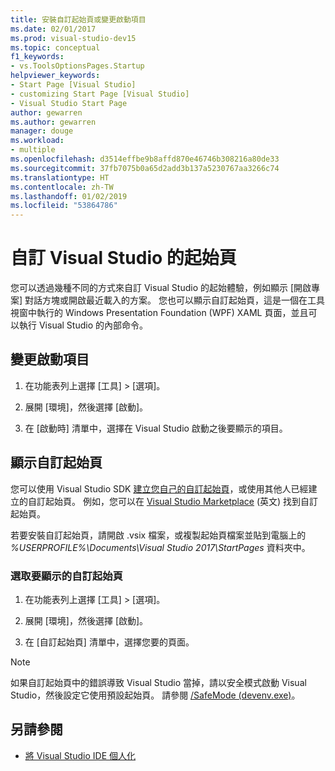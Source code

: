 ```yaml
---
title: 安裝自訂起始頁或變更啟動項目
ms.date: 02/01/2017
ms.prod: visual-studio-dev15
ms.topic: conceptual
f1_keywords:
- vs.ToolsOptionsPages.Startup
helpviewer_keywords:
- Start Page [Visual Studio]
- customizing Start Page [Visual Studio]
- Visual Studio Start Page
author: gewarren
ms.author: gewarren
manager: douge
ms.workload:
- multiple
ms.openlocfilehash: d3514effbe9b8affd870e46746b308216a80de33
ms.sourcegitcommit: 37fb7075b0a65d2add3b137a5230767aa3266c74
ms.translationtype: HT
ms.contentlocale: zh-TW
ms.lasthandoff: 01/02/2019
ms.locfileid: "53864786"
---
```

# <a name="customize-the-start-page-for-visual-studio"></a>自訂 Visual Studio 的起始頁

您可以透過幾種不同的方式來自訂 Visual Studio 的起始體驗，例如顯示 [開啟專案] 對話方塊或開啟最近載入的方案。 您也可以顯示自訂起始頁，這是一個在工具視窗中執行的 Windows Presentation Foundation (WPF) XAML 頁面，並且可以執行 Visual Studio 的內部命令。

## <a name="to-change-the-startup-item"></a>變更啟動項目

1. 在功能表列上選擇 [工具] > [選項]。

1. 展開 [環境]，然後選擇 [啟動]。

1. 在 [啟動時] 清單中，選擇在 Visual Studio 啟動之後要顯示的項目。

## <a name="to-show-a-custom-start-page"></a>顯示自訂起始頁

您可以使用 Visual Studio SDK [建立您自己的自訂起始頁](../extensibility/creating-a-custom-start-page.md)，或使用其他人已經建立的自訂起始頁。 例如，您可以在 [Visual Studio Marketplace](https://marketplace.visualstudio.com/search?target=VS&category=Tools&vsVersion=&subCategory=Start%20Pages&sortBy=Downloads) \(英文\) 找到自訂起始頁。

若要安裝自訂起始頁，請開啟 .vsix 檔案，或複製起始頁檔案並貼到電腦上的 *%USERPROFILE%\Documents\Visual Studio 2017\StartPages* 資料夾中。

### <a name="to-select-which-custom-start-page-to-display"></a>選取要顯示的自訂起始頁

1. 在功能表列上選擇 [工具] > [選項]。

1. 展開 [環境]，然後選擇 [啟動]。

1. 在 [自訂起始頁] 清單中，選擇您要的頁面。

> [!NOTE]
> 如果自訂起始頁中的錯誤導致 Visual Studio 當掉，請以安全模式啟動 Visual Studio，然後設定它使用預設起始頁。 請參閱 [/SafeMode (devenv.exe)](../ide/reference/safemode-devenv-exe.md)。

## <a name="see-also"></a>另請參閱

- [將 Visual Studio IDE 個人化](../ide/personalizing-the-visual-studio-ide.md)